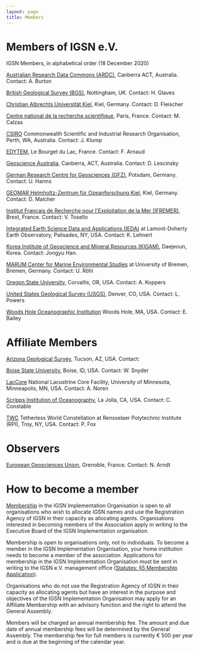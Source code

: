 ```yaml
---
layout: page
title: Members
---
```


# Members of IGSN e.V. #

IGSN Members, in alphabetical order (18 December 2020)

[Australian Research Data Commons (ARDC)](https://ardc.edu.au/), Canberra ACT, Australia. Contact: A. Burton

[British Geological Survey (BGS)](http://www.bgs.ac.uk), Nottingham, UK. Contact: H. Glaves

[Christian Albrechts Universität Kiel](https://www.kms.uni-kiel.de/en), Kiel, Germany. Contact: D. Fleischer

[Centre national de la recherche scientifique](http://www.cnrs.fr/), Paris, France. Contact: M. Calzas

[CSIRO](http://www.csiro.au/en/Research/MRF) Commonwealth Scientific and Industrial Research Organisation, Perth, WA, Australia. Contact: J. Klump 

[EDYTEM](http://edytem.univ-savoie.fr/), Le Bourget du Lac, France. Contact: F. Arnaud

[Geoscience Australia](http://www.ga.gov.au/), Canberra, ACT, Australia. Contact: D. Lescinsky 

[German Research Centre for Geosciences (GFZ)](http://www.gfz-potsdam.de), Potsdam, Germany. Contact: U. Harms

[GEOMAR Helmholtz-Zentrum für Ozeanforschung Kiel](http://www.geomar.de), Kiel, Germany. Contact: D. Maicher 

[Institut Français de Recherche pour l'Exploitation de la Mer (IFREMER)](http://www.ifremer.fr), Brest, France. Contact: V. Tosello  

[Integrated Earth Science Data and Applications (IEDA)](http://www.iedadata.org) at Lamont-Doherty Earth Observatory, Palisades, NY, USA. Contact: K. Lehnert

[Korea Institute of Geoscience and Mineral Resources (KIGAM)](https://www.kigam.re.kr/english/), Daejeoun, Korea. Contact: Jongyu Han. 

[MARUM Center for Marine Environmental Studies](http://www.marum.de) at University of Bremen, Bremen, Germany. Contact: U. Röhl


[Oregon State University](http://www.orst.edu), Corvallis, OR, USA. Contact: A. Koppers

[United States Geological Survey (USGS)](http://www.usgs.gov), Denver, CO, USA. Contact: L. Powers

[Woods Hole Oceanographic Institution](http://www.whoi.edu/) Woods Hole, MA, USA. Contact: E. Bailey 

# Affiliate Members #

[Arizona Geological Survey](http://www.azgs.az.gov), Tucson, AZ, USA. Contact:  

[Boise State University](http://www.boisestate.edu), Boise, ID, USA. Contact: W. Snyder

[LacCore](http://lrc.geo.umn.edu/laccore) National Lacustrine Core Facility, University of Minnesota, Minneapolis, MN, USA. Contact: A. Noren

[Scripps Institution of Oceanography](http://www.sio.ucsd.edu), La Jolla, CA, USA. Contact: C. Constable

[TWC](http://tw.rpi.edu/) Tetherless World Constellation at Rensselaer Polytechnic Institute (RPI), Troy, NY, USA. Contact: P. Fox 

# Observers #

[European Geosciences Union](http://www.egu.eu), Grenoble, France. Contact: N. Arndt

# How to become a member #

[Membership](../statutes) in the IGSN Implementation Organisation is open to all organisations who wish to allocate IGSN names and use the Registration Agency of IGSN in their capacity as allocating agents. Organisations interested in becoming members of the Association apply in writing to the Executive Board of the IGSN Implementation organisation.

Membership is open to organisations only, not to individuals. To become a member in the IGSN Implementation Organisation, your home institution needs to become a member of the association. Applications for membership in the IGSN Implementation Organisation must be sent in writing to the IGSN e.V. management office ([Statutes: §5 Membership Application](../statutes)).

Organisations who do not use the Registration Agency of IGSN in their capacity as allocating agents but have an interest in the purpose and objectives of the IGSN Implementation Organisation may apply for an Affiliate Membership with an advisory function and the right to attend the General Assembly.

Members will be charged an annual membership fee. The amount and due date of annual membership fees will be determined by the General Assembly. The membership fee for full members is currently € 500 per year and is due at the beginning of the calendar year.
